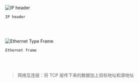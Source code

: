 ![IP header](https://upload.wikimedia.org/wikipedia/commons/thumb/6/60/IPv4_Packet-en.svg/1280px-IPv4_Packet-en.svg.png)

`IP header`

</br></br>

![Ethernet Type Frame](https://upload.wikimedia.org/wikipedia/commons/thumb/1/13/Ethernet_Type_II_Frame_format.svg/1280px-Ethernet_Type_II_Frame_format.svg.png)

`Ethernet frame`

</br></br>

> 网络互连层：将 TCP 层传下来的数据加上目标地址和源地址